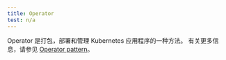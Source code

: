 ```yaml
---
title: Operator
test: n/a
---
```


Operator 是打包，部署和管理 Kubernetes 应用程序的一种方法。
有关更多信息，请参见 [Operator pattern](https://kubernetes.io/zh-cn/docs/concepts/extend-kubernetes/operator/)。
